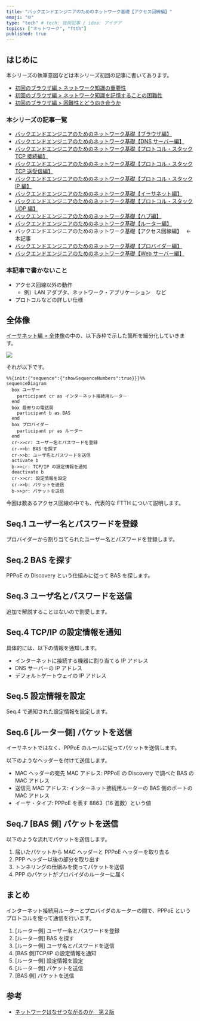 ```yaml
---
title: "バックエンドエンジニアのためのネットワーク基礎【アクセス回線編】"
emoji: "🌐"
type: "tech" # tech: 技術記事 / idea: アイデア
topics: ["ネットワーク", "ftth"]
published: true
---
```


## はじめに

本シリーズの執筆意図などは本シリーズ初回の記事に書いてあります。

- [初回のブラウザ編 > ネットワーク知識の重要性](https://zenn.dev/jnkmtsd/articles/0d129a7aa0947b#%E3%83%8D%E3%83%83%E3%83%88%E3%83%AF%E3%83%BC%E3%82%AF%E7%9F%A5%E8%AD%98%E3%81%AE%E9%87%8D%E8%A6%81%E6%80%A7)
- [初回のブラウザ編 > ネットワーク知識を記憶することの困難性](https://zenn.dev/jnkmtsd/articles/0d129a7aa0947b#%E3%83%8D%E3%83%83%E3%83%88%E3%83%AF%E3%83%BC%E3%82%AF%E7%9F%A5%E8%AD%98%E3%82%92%E8%A8%98%E6%86%B6%E3%81%99%E3%82%8B%E3%81%93%E3%81%A8%E3%81%AE%E5%9B%B0%E9%9B%A3%E6%80%A7)
- [初回のブラウザ編 > 困難性とどう向き合うか](https://zenn.dev/jnkmtsd/articles/0d129a7aa0947b#%E5%9B%B0%E9%9B%A3%E6%80%A7%E3%81%A8%E3%81%A9%E3%81%86%E5%90%91%E3%81%8D%E5%90%88%E3%81%86%E3%81%8B)

### 本シリーズの記事一覧

- [バックエンドエンジニアのためのネットワーク基礎【ブラウザ編】](https://zenn.dev/jnkmtsd/articles/0d129a7aa0947b)
- [バックエンドエンジニアのためのネットワーク基礎【DNS サーバー編】](https://zenn.dev/jnkmtsd/articles/e59e42beec39e0)
- [バックエンドエンジニアのためのネットワーク基礎【プロトコル・スタック TCP 接続編】](https://zenn.dev/jnkmtsd/articles/e0ecb28f1875f2)
- [バックエンドエンジニアのためのネットワーク基礎【プロトコル・スタック TCP 送受信編】](https://zenn.dev/jnkmtsd/articles/37a25508b30635)
- [バックエンドエンジニアのためのネットワーク基礎【プロトコル・スタック IP 編】](https://zenn.dev/jnkmtsd/articles/61f104becc1750)
- [バックエンドエンジニアのためのネットワーク基礎【イーサネット編】](https://zenn.dev/jnkmtsd/articles/c50f9113995773)
- [バックエンドエンジニアのためのネットワーク基礎【プロトコル・スタック UDP 編】](https://zenn.dev/jnkmtsd/articles/46615811cadd72)
- [バックエンドエンジニアのためのネットワーク基礎【ハブ編】](https://zenn.dev/jnkmtsd/articles/24874950f6e4ea)
- [バックエンドエンジニアのためのネットワーク基礎【ルーター編】](https://zenn.dev/jnkmtsd/articles/e11381c0cafe3e)
- バックエンドエンジニアのためのネットワーク基礎【アクセス回線編】　 ← 本記事
- [バックエンドエンジニアのためのネットワーク基礎【プロバイダー編】](https://zenn.dev/jnkmtsd/articles/52b465bc9d8d97)
- [バックエンドエンジニアのためのネットワーク基礎【Web サーバー編】](https://zenn.dev/jnkmtsd/articles/660223f2d36a8c)

### 本記事で書かないこと

- アクセス回線以外の動作
  - 例）LAN アダプタ、ネットワーク・アプリケーション　など
- プロトコルなどの詳しい仕様

## 全体像

[イーサネット編 > 全体像](https://zenn.dev/jnkmtsd/articles/c50f9113995773#%E5%85%A8%E4%BD%93%E5%83%8F)の中の、以下赤枠で示した箇所を細分化していきます。

![](https://storage.googleapis.com/zenn-user-upload/13fd5f1145bd-20231221.png)

それが以下です。

```mermaid
%%{init:{"sequence":{"showSequenceNumbers":true}}}%%
sequenceDiagram
  box ユーザー
    participant cr as インターネット接続用ルーター
  end
  box 最寄りの電話局
    participant b as BAS
  end
  box プロバイダー
    participant pr as ルーター
  end
  cr->>cr: ユーザー名とパスワードを登録
  cr->>b: BAS を探す
  cr->>b: ユーザ名とパスワードを送信
  activate b
  b->>cr: TCP/IP の設定情報を通知
  deactivate b
  cr->>cr: 設定情報を設定
  cr->>b: パケットを送信
  b->>pr: パケットを送信
```

今回は数あるアクセス回線の中でも、代表的な FTTH について説明します。

## Seq.1 ユーザー名とパスワードを登録

プロバイダーから割り当てられたユーザー名とパスワードを登録します。

## Seq.2 BAS を探す

PPPoE の Discovery という仕組みに従って BAS を探します。

## Seq.3 ユーザ名とパスワードを送信

追加で解説することはないので割愛します。

## Seq.4 TCP/IP の設定情報を通知

具体的には、以下の情報を通知します。

- インターネットに接続する機器に割り当てる IP アドレス
- DNS サーバーの IP アドレス
- デフォルトゲートウェイの IP アドレス

## Seq.5 設定情報を設定

Seq.4 で通知された設定情報を設定します。

## Seq.6 [ルーター側] パケットを送信

イーサネットではなく、PPPoE のルールに従ってパケットを送信します。

以下のようなヘッダーを付けて送信します。

- MAC ヘッダーの宛先 MAC アドレス: PPPoE の Discovery で調べた BAS の MAC アドレス
- 送信元 MAC アドレス: インターネット接続用ルーターの BAS 側のポートの MAC アドレス
- イーサ・タイプ: PPPoE を表す 8863（16 進数）という値

## Seq.7 [BAS 側] パケットを送信

以下のような流れでパケットを送信します。

1. 届いたパケットから MAC ヘッダーと PPPoE ヘッダーを取り去る
2. PPP ヘッダー以後の部分を取り出す
3. トンネリングの仕組みを使ってパケットを送信
4. PPP のパケットがプロバイダのルーターに届く

## まとめ

インターネット接続用ルーターとプロバイダのルーターの間で、PPPoE というプロトコルを使って通信を行います。

1. [ルーター側] ユーザー名とパスワードを登録
2. [ルーター側] BAS を探す
3. [ルーター側] ユーザ名とパスワードを送信
4. [BAS 側]TCP/IP の設定情報を通知
5. [ルーター側] 設定情報を設定
6. [ルーター側] パケットを送信
7. [BAS 側] パケットを送信

## 参考

- [ネットワークはなぜつながるのか　第２版](https://www.amazon.co.jp/dp/B077XSB8BS)
